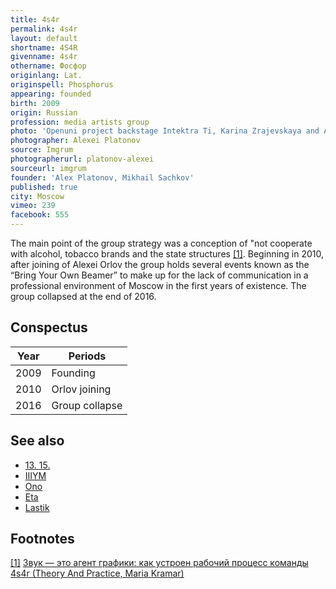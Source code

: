 ```yaml
---
title: 4s4r
permalink: 4s4r
layout: default
shortname: 4S4R
givenname: 4s4r
othername: Фосфор
originlang: Lat.
originspell: Phosphorus
appearing: founded
birth: 2009
origin: Russian
profession: media artists group
photo: 'Openuni project backstage Intektra Ti, Karina Zrajevskaya and Alexei Orlov'
photographer: Alexei Platonov
source: Imgrum
photographerurl: platonov-alexei
sourceurl: imgrum
founder: 'Alex Platonov, Mikhail Sachkov'
published: true
city: Moscow
vimeo: 239
facebook: 555
---
```


The main point of the group strategy was a conception of "not cooperate with alcohol, tobacco brands and the state structures <span id="a1">[\[1\]](#f1)</span>. Beginning in 2010, after joining of Alexei Orlov the group holds several events known as the “Bring Your Own Beamer” to make up for the lack of communication in a professional environment of Moscow in the first years of existence. The group collapsed at the end of 2016.

## Conspectus

|Year|Periods|
|----|-----|
|2009|Founding|
|2010|Orlov joining|
|2016|Group collapse|

## See also

+ [13. 15.](13-15)
+ [IIIYM](iiiym)
+ [Ono](ono)
+ [Eta](eta)
+ [Lastik](lastik)

## Footnotes

[[1]](#a1) <span id="f1"></span> [Звук — это агент графики: как устроен рабочий процесс команды 4s4r (Theory And Practice, Maria Kramar)](https://special.theoryandpractice.ru/4s4r)
